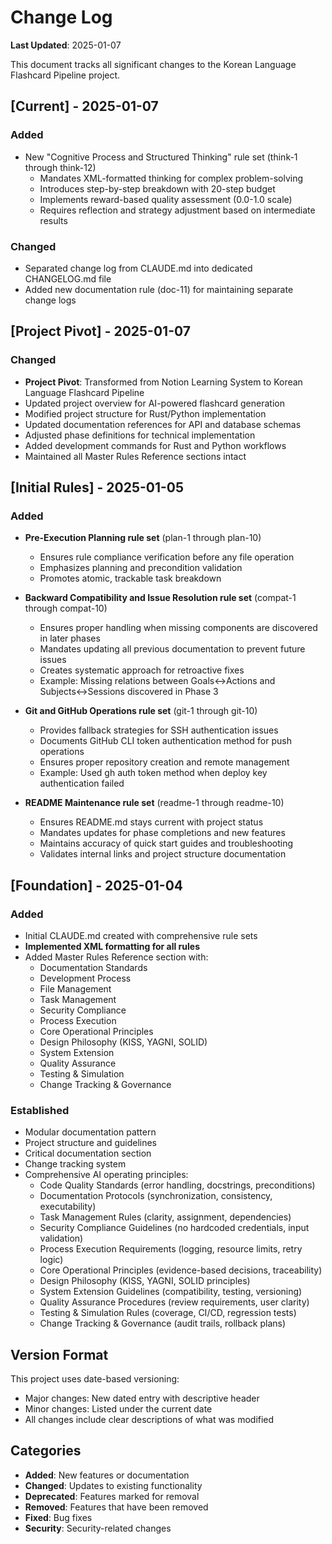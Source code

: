 # Change Log

**Last Updated**: 2025-01-07

This document tracks all significant changes to the Korean Language Flashcard Pipeline project.

## [Current] - 2025-01-07

### Added
- New "Cognitive Process and Structured Thinking" rule set (think-1 through think-12)
  - Mandates XML-formatted thinking for complex problem-solving
  - Introduces step-by-step breakdown with 20-step budget
  - Implements reward-based quality assessment (0.0-1.0 scale)
  - Requires reflection and strategy adjustment based on intermediate results

### Changed
- Separated change log from CLAUDE.md into dedicated CHANGELOG.md file
- Added new documentation rule (doc-11) for maintaining separate change logs

## [Project Pivot] - 2025-01-07

### Changed
- **Project Pivot**: Transformed from Notion Learning System to Korean Language Flashcard Pipeline
- Updated project overview for AI-powered flashcard generation
- Modified project structure for Rust/Python implementation
- Updated documentation references for API and database schemas
- Adjusted phase definitions for technical implementation
- Added development commands for Rust and Python workflows
- Maintained all Master Rules Reference sections intact

## [Initial Rules] - 2025-01-05

### Added
- **Pre-Execution Planning rule set** (plan-1 through plan-10)
  - Ensures rule compliance verification before any file operation
  - Emphasizes planning and precondition validation
  - Promotes atomic, trackable task breakdown
  
- **Backward Compatibility and Issue Resolution rule set** (compat-1 through compat-10)
  - Ensures proper handling when missing components are discovered in later phases
  - Mandates updating all previous documentation to prevent future issues
  - Creates systematic approach for retroactive fixes
  - Example: Missing relations between Goals↔Actions and Subjects↔Sessions discovered in Phase 3
  
- **Git and GitHub Operations rule set** (git-1 through git-10)
  - Provides fallback strategies for SSH authentication issues
  - Documents GitHub CLI token authentication method for push operations
  - Ensures proper repository creation and remote management
  - Example: Used gh auth token method when deploy key authentication failed
  
- **README Maintenance rule set** (readme-1 through readme-10)
  - Ensures README.md stays current with project status
  - Mandates updates for phase completions and new features
  - Maintains accuracy of quick start guides and troubleshooting
  - Validates internal links and project structure documentation

## [Foundation] - 2025-01-04

### Added
- Initial CLAUDE.md created with comprehensive rule sets
- **Implemented XML formatting for all rules**
- Added Master Rules Reference section with:
  - Documentation Standards
  - Development Process
  - File Management
  - Task Management
  - Security Compliance
  - Process Execution
  - Core Operational Principles
  - Design Philosophy (KISS, YAGNI, SOLID)
  - System Extension
  - Quality Assurance
  - Testing & Simulation
  - Change Tracking & Governance

### Established
- Modular documentation pattern
- Project structure and guidelines
- Critical documentation section
- Change tracking system
- Comprehensive AI operating principles:
  - Code Quality Standards (error handling, docstrings, preconditions)
  - Documentation Protocols (synchronization, consistency, executability)
  - Task Management Rules (clarity, assignment, dependencies)
  - Security Compliance Guidelines (no hardcoded credentials, input validation)
  - Process Execution Requirements (logging, resource limits, retry logic)
  - Core Operational Principles (evidence-based decisions, traceability)
  - Design Philosophy (KISS, YAGNI, SOLID principles)
  - System Extension Guidelines (compatibility, testing, versioning)
  - Quality Assurance Procedures (review requirements, user clarity)
  - Testing & Simulation Rules (coverage, CI/CD, regression tests)
  - Change Tracking & Governance (audit trails, rollback plans)

## Version Format

This project uses date-based versioning:
- Major changes: New dated entry with descriptive header
- Minor changes: Listed under the current date
- All changes include clear descriptions of what was modified

## Categories

- **Added**: New features or documentation
- **Changed**: Updates to existing functionality
- **Deprecated**: Features marked for removal
- **Removed**: Features that have been removed
- **Fixed**: Bug fixes
- **Security**: Security-related changes